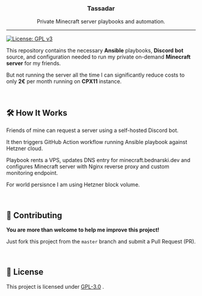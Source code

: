 <p align="center">
  <h3 align="center">Tassadar</h3>
  <p align="center">Private Minecraft server playbooks and automation.</p>
</p>

---

[![License: GPL v3](https://img.shields.io/badge/License-GPLv3-blue.svg)](https://www.gnu.org/licenses/gpl-3.0)

This repository contains the necessary **Ansible** playbooks, **Discord bot** source, and configuration needed to run my private on-demand **Minecraft server** for my friends.

But not running the server all the time I can significantly reduce costs to only **2€** per month running on **CPX11** instance.

<br>

## 🛠 How It Works

Friends of mine can request a server using a self-hosted Discord bot.

It then triggers GitHub Action workflow running Ansible playbook against Hetzner cloud.

Playbook rents a VPS, updates DNS entry for minecraft.bednarski.dev and configures Minecraft server with Nginx reverse proxy and custom monitoring endpoint.

For world persisnce I am using Hetzner block volume.

<br>

## 🚧 Contributing

**You are more than welcome to help me improve this project!**

Just fork this project from the `master` branch and submit a Pull Request (PR).

<br>

## 📃 License

This project is licensed under [GPL-3.0](https://choosealicense.com/licenses/gpl-3.0/) .
